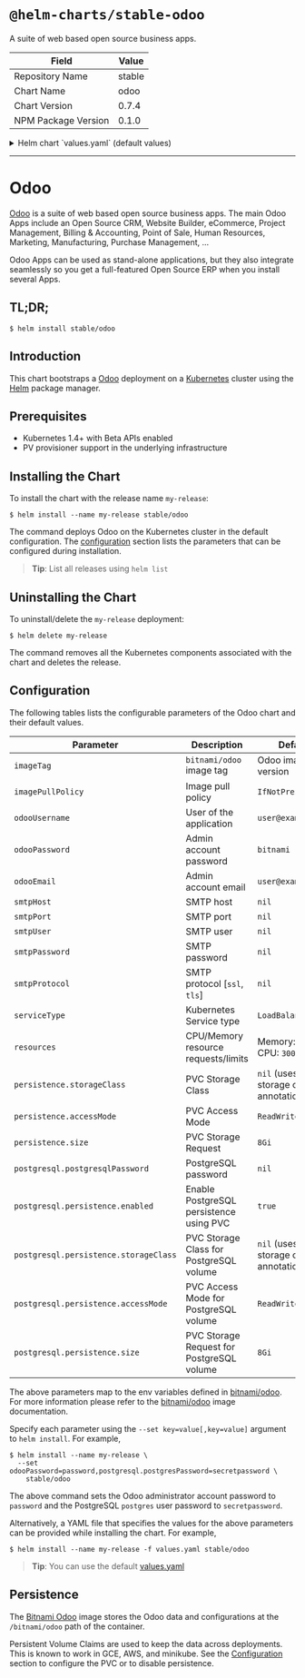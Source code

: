 # `@helm-charts/stable-odoo`

A suite of web based open source business apps.

| Field               | Value  |
| ------------------- | ------ |
| Repository Name     | stable |
| Chart Name          | odoo   |
| Chart Version       | 0.7.4  |
| NPM Package Version | 0.1.0  |

<details>

<summary>Helm chart `values.yaml` (default values)</summary>

```yaml
## Bitnami Odoo image version
## ref: https://hub.docker.com/r/bitnami/odoo/tags/
##
image: bitnami/odoo:11.0.20180215-r0

## Specify a imagePullPolicy
## ref: http://kubernetes.io/docs/user-guide/images/#pre-pulling-images
##
imagePullPolicy: IfNotPresent

## User of the application
## ref: https://github.com/bitnami/bitnami-docker-odoo#configuration
##
odooUsername: user@example.com

## Admin email
## ref: https://github.com/bitnami/bitnami-docker-odoo#configuration
##
odooEmail: user@example.com

## Application password
## Defaults to a random 10-character alphanumeric string if not set
## ref: https://github.com/bitnami/bitnami-docker-odoo#configuration
##
# odooPassword:

## SMTP mail delivery configuration
## ref: https://github.com/bitnami/bitnami-docker-odoo/#smtp-configuration
# smtpHost:
# smtpPort:
# smtpUser:
# smtpPassword:
# smtpProtocol:

##
## PostgreSQL chart configuration
##
postgresql:
  ## PostgreSQL password
  ## ref: https://hub.docker.com/_/postgres/
  ##
  # postgresPassword:

  ## Enable persistence using Persistent Volume Claims
  ## ref: http://kubernetes.io/docs/user-guide/persistent-volumes/
  ##
  persistence:
    enabled: true
    ## postgresql data Persistent Volume Storage Class
    ## If defined, storageClassName: <storageClass>
    ## If set to "-", storageClassName: "", which disables dynamic provisioning
    ## If undefined (the default) or set to null, no storageClassName spec is
    ##   set, choosing the default provisioner.  (gp2 on AWS, standard on
    ##   GKE, AWS & OpenStack)
    ##
    # storageClass: "-"
    accessMode: ReadWriteOnce
    size: 8Gi

## Kubernetes configuration
## For minikube, set this to NodePort, elsewhere use LoadBalancer
##
serviceType: LoadBalancer

## Enable persistence using Persistent Volume Claims
## ref: http://kubernetes.io/docs/user-guide/persistent-volumes/
##
persistence:
  enabled: true
  ## odoo data Persistent Volume Storage Class
  ## If defined, storageClassName: <storageClass>
  ## If set to "-", storageClassName: "", which disables dynamic provisioning
  ## If undefined (the default) or set to null, no storageClassName spec is
  ##   set, choosing the default provisioner.  (gp2 on AWS, standard on
  ##   GKE, AWS & OpenStack)
  ##
  # storageClass: "-"
  accessMode: ReadWriteOnce
  size: 8Gi

## Configure resource requests and limits
## ref: http://kubernetes.io/docs/user-guide/compute-resources/
##
resources:
  requests:
    memory: 512Mi
    cpu: 300m
```

</details>

---

# Odoo

[Odoo](https://www.odoo.com/) is a suite of web based open source business apps. The main Odoo Apps include an Open Source CRM, Website Builder, eCommerce, Project Management, Billing & Accounting, Point of Sale, Human Resources, Marketing, Manufacturing, Purchase Management, ...

Odoo Apps can be used as stand-alone applications, but they also integrate seamlessly so you get a full-featured Open Source ERP when you install several Apps.

## TL;DR;

```console
$ helm install stable/odoo
```

## Introduction

This chart bootstraps a [Odoo](https://github.com/bitnami/bitnami-docker-odoo) deployment on a [Kubernetes](http://kubernetes.io) cluster using the [Helm](https://helm.sh) package manager.

## Prerequisites

- Kubernetes 1.4+ with Beta APIs enabled
- PV provisioner support in the underlying infrastructure

## Installing the Chart

To install the chart with the release name `my-release`:

```console
$ helm install --name my-release stable/odoo
```

The command deploys Odoo on the Kubernetes cluster in the default configuration. The [configuration](#configuration) section lists the parameters that can be configured during installation.

> **Tip**: List all releases using `helm list`

## Uninstalling the Chart

To uninstall/delete the `my-release` deployment:

```console
$ helm delete my-release
```

The command removes all the Kubernetes components associated with the chart and deletes the release.

## Configuration

The following tables lists the configurable parameters of the Odoo chart and their default values.

| Parameter                             | Description                               | Default                                     |
| ------------------------------------- | ----------------------------------------- | ------------------------------------------- |
| `imageTag`                            | `bitnami/odoo` image tag                  | Odoo image version                          |
| `imagePullPolicy`                     | Image pull policy                         | `IfNotPresent`                              |
| `odooUsername`                        | User of the application                   | `user@example.com`                          |
| `odooPassword`                        | Admin account password                    | `bitnami`                                   |
| `odooEmail`                           | Admin account email                       | `user@example.com`                          |
| `smtpHost`                            | SMTP host                                 | `nil`                                       |
| `smtpPort`                            | SMTP port                                 | `nil`                                       |
| `smtpUser`                            | SMTP user                                 | `nil`                                       |
| `smtpPassword`                        | SMTP password                             | `nil`                                       |
| `smtpProtocol`                        | SMTP protocol [`ssl`, `tls`]              | `nil`                                       |
| `serviceType`                         | Kubernetes Service type                   | `LoadBalancer`                              |
| `resources`                           | CPU/Memory resource requests/limits       | Memory: `512Mi`, CPU: `300m`                |
| `persistence.storageClass`            | PVC Storage Class                         | `nil` (uses alpha storage class annotation) |
| `persistence.accessMode`              | PVC Access Mode                           | `ReadWriteOnce`                             |
| `persistence.size`                    | PVC Storage Request                       | `8Gi`                                       |
| `postgresql.postgresqlPassword`       | PostgreSQL password                       | `nil`                                       |
| `postgresql.persistence.enabled`      | Enable PostgreSQL persistence using PVC   | `true`                                      |
| `postgresql.persistence.storageClass` | PVC Storage Class for PostgreSQL volume   | `nil` (uses alpha storage class annotation) |
| `postgresql.persistence.accessMode`   | PVC Access Mode for PostgreSQL volume     | `ReadWriteOnce`                             |
| `postgresql.persistence.size`         | PVC Storage Request for PostgreSQL volume | `8Gi`                                       |

The above parameters map to the env variables defined in [bitnami/odoo](http://github.com/bitnami/bitnami-docker-odoo). For more information please refer to the [bitnami/odoo](http://github.com/bitnami/bitnami-docker-odoo) image documentation.

Specify each parameter using the `--set key=value[,key=value]` argument to `helm install`. For example,

```console
$ helm install --name my-release \
  --set odooPassword=password,postgresql.postgresPassword=secretpassword \
    stable/odoo
```

The above command sets the Odoo administrator account password to `password` and the PostgreSQL `postgres` user password to `secretpassword`.

Alternatively, a YAML file that specifies the values for the above parameters can be provided while installing the chart. For example,

```console
$ helm install --name my-release -f values.yaml stable/odoo
```

> **Tip**: You can use the default [values.yaml](values.yaml)

## Persistence

The [Bitnami Odoo](https://github.com/bitnami/bitnami-docker-odoo) image stores the Odoo data and configurations at the `/bitnami/odoo` path of the container.

Persistent Volume Claims are used to keep the data across deployments. This is known to work in GCE, AWS, and minikube.
See the [Configuration](#configuration) section to configure the PVC or to disable persistence.
